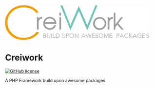 ![Creiwork Logo](images/creiwork.png?raw=true)

# Creiwork

[![GitHub license](https://img.shields.io/github/license/creios/creiwork.svg)]()

A PHP Framework build upon awesome packages
